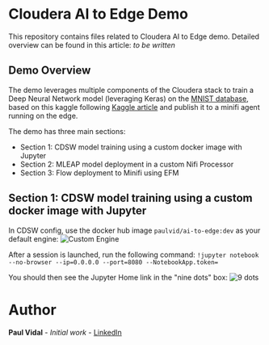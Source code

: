 # Cloudera AI to Edge Demo

This repository contains files related to Cloudera AI to Edge demo.
Detailed overview can be found in this article: *to be written*


## Demo Overview

The demo leverages multiple components of the Cloudera stack to train a Deep Neural Network model (leveraging Keras) on the [MNIST database](http://yann.lecun.com/exdb/mnist/), based on this kaggle following [Kaggle article](https://www.kaggle.com/poonaml/deep-neural-network-keras-way/data) and publish it to a minifi agent running on the edge.

The demo has three main sections:
- Section 1: CDSW model training using a custom docker image with Jupyter
- Section 2: MLEAP model deployment in a custom Nifi Processor
- Section 3: Flow deployment to Minifi using EFM

## Section 1: CDSW model training using a custom docker image with Jupyter

In CDSW config, use the docker hub image `paulvid/ai-to-edge:dev` as your default engine:
![Custom Engine](https://github.com/paulvid/ai_to_edge/blob/master/ASSETS/CDSW_ENGINE.png)

After a session is launched, run the following command: 
`!jupyter notebook --no-browser --ip=0.0.0.0 --port=8080 --NotebookApp.token=`

You should then see the Jupyter Home link in the "nine dots" box:
![9 dots](https://github.com/paulvid/ai_to_edge/blob/master/ASSETS/9_DOTS.png)

# Author

**Paul Vidal** - *Initial work* - [LinkedIn](https://www.linkedin.com/in/paulvid/)
